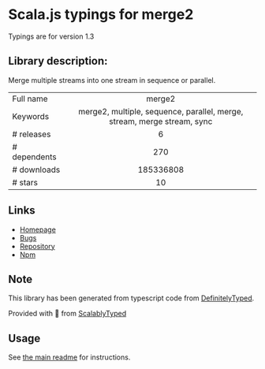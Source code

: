 
# Scala.js typings for merge2

Typings are for version 1.3

## Library description:
Merge multiple streams into one stream in sequence or parallel.

|                    |                 |
| ------------------ | :-------------: |
| Full name          | merge2 |
| Keywords           | merge2, multiple, sequence, parallel, merge, stream, merge stream, sync |
| # releases         | 6 |
| # dependents       | 270 |
| # downloads        | 185336808 |
| # stars            | 10 |

## Links
- [Homepage](https://github.com/teambition/merge2)
- [Bugs](https://github.com/teambition/merge2/issues)
- [Repository](https://github.com/teambition/merge2)
- [Npm](https://www.npmjs.com/package/merge2)
    


## Note
This library has been generated from typescript code from [DefinitelyTyped](https://definitelytyped.org).

Provided with :purple_heart: from [ScalablyTyped](https://github.com/oyvindberg/ScalablyTyped)

## Usage
See [the main readme](../../readme.md) for instructions.


